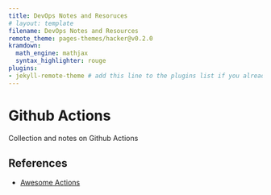 ```yaml
---
title: DevOps Notes and Resoruces
# layout: template
filename: DevOps Notes and Resources
remote_theme: pages-themes/hacker@v0.2.0
kramdown:
  math_engine: mathjax
  syntax_highlighter: rouge
plugins:
- jekyll-remote-theme # add this line to the plugins list if you already have one
---
```


# Github Actions
Collection and notes on Github Actions
## References
* [Awesome Actions](https://github.com/sdras/awesome-actions)
